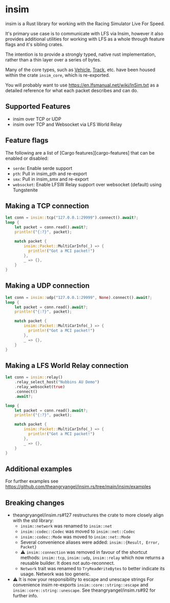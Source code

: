 # insim

insim is a Rust library for working with the Racing Simulator Live For Speed.

It's primary use case is to communicate with LFS via Insim, however it also provides
additional utilities for working with LFS as a whole through feature flags and
it's sibling crates.

The intention is to provide a strongly typed, native rust implementation, rather
than a thin layer over a series of bytes.

Many of the core types, such as [Vehicle](crate::core::vehicle::Vehicle), [Track](crate::core::track::Track), etc. have been housed within
the crate `insim_core`, which is re-exported.

You will probably want to use <https://en.lfsmanual.net/wiki/InSim.txt> as a
detailed reference for what each packet describes and can do.

## Supported Features

- insim over TCP or UDP
- insim over TCP and Websocket via LFS World Relay

## Feature flags

The following are a list of [Cargo features][cargo-features] that can be enabled or disabled:

- `serde`: Enable serde support
- `pth`: Pull in insim_pth and re-export
- `smx`: Pull in insim_smx and re-export
- `websocket`: Enable LFSW Relay support over websocket (default) using
  Tungstenite

## Making a TCP connection

```rust
let conn = insim::tcp("127.0.0.1:29999").connect().await?;
loop {
    let packet = conn.read().await?;
    println!("{:?}", packet);

    match packet {
        insim::Packet::MultiCarInfo(_) => {
          println!("Got a MCI packet!")
        },
        _ => {},
    }
}
```

## Making a UDP connection

```rust
let conn = insim::udp("127.0.0.1:29999", None).connect().await?;
loop {
    let packet = conn.read().await?;
    println!("{:?}", packet);

    match packet {
        insim::Packet::MultiCarInfo(_) => {
          println!("Got a MCI packet!")
        },
        _ => {},
    }
}
```

## Making a LFS World Relay connection

```rust
let conn = insim::relay()
    .relay_select_host("Nubbins AU Demo")
    .relay_websocket(true)
    .connect()
    .await?;

loop {
    let packet = conn.read().await?;
    println!("{:?}", packet);

    match packet {
        insim::Packet::MultiCarInfo(_) => {
          println!("Got a MCI packet!")
        },
        _ => {},
    }
}
```

## Additional examples

For further examples see <https://github.com/theangryangel/insim.rs/tree/main/insim/examples>

## Breaking changes

- theangryangel/insim.rs#127 restructures the crate to more closely
  align with the std library:
  - `insim::network` was renamed to `insim::net`
  - `insim::codec::Codec` was moved to `insim::net::Codec`
  - `insim::codec::Mode` was moved to `insim::net::Mode`
  - Several convenience aliases were added: `insim::{Result, Error, Packet}`
  - :warning: `insim::connection` was removed in favour of the shortcut methods:
    `insim::tcp`, `insim::udp`, `insim::relay` which now returns a reusable builder.
    It does not auto-reconnect.
  - `Network` trait was renamed to `TryReadWriteBytes` to better indicate its
    usage. Network was too generic.
- :warning: It is now your responsibility to escape and unescape strings
  For convenience insim re-exports `insim::core::string::escape` and
  `insim::core::string::unescape`.
  See theangryangel/insim.rs#92 for further info.
